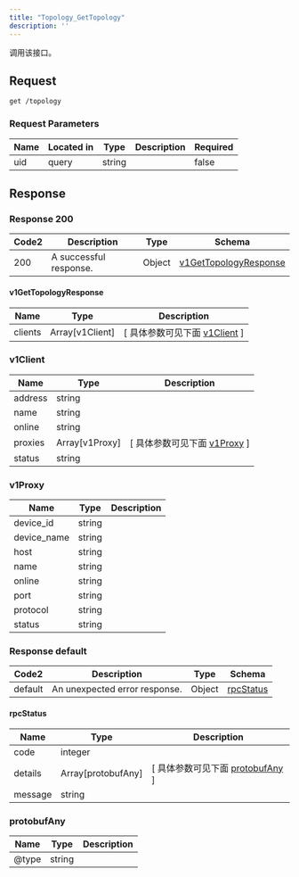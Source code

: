 ```yaml
---
title: "Topology_GetTopology"
description: ''
---
```

调用该接口。

## Request

```
get /topology
```

###  Request Parameters

| Name | Located in | Type | Description |  Required |
| ---- | ---------- | ----------- | ----------- |  ---- |
| uid | query | string |  |  false |

## Response

### Response  200 
| Code2 | Description | Type | Schema |
| ---- | ----------- | ------ | ------ |
| 200 | A successful response. | Object | [v1GetTopologyResponse](#v1GetTopologyResponse) |

#### v1GetTopologyResponse

| Name | Type | Description | 
| ---- | ---- | ----------- |         
| clients | Array[v1Client] |  [ 具体参数可见下面 [v1Client](#v1Client) ] |    

### v1Client
| Name | Type | Description | 
| ---- | ---- | ----------- |     
| address | string |  |      
| name | string |  |      
| online | string |  |          
| proxies | Array[v1Proxy] |  [ 具体参数可见下面 [v1Proxy](#v1Proxy) ] |       
| status | string |  |   

### v1Proxy
| Name | Type | Description | 
| ---- | ---- | ----------- |     
| device_id | string |  |      
| device_name | string |  |      
| host | string |  |      
| name | string |  |      
| online | string |  |      
| port | string |  |      
| protocol | string |  |      
| status | string |  |   



### Response  default 
| Code2 | Description | Type | Schema |
| ---- | ----------- | ------ | ------ |
| default | An unexpected error response. | Object | [rpcStatus](#rpcStatus) |

#### rpcStatus

| Name | Type | Description | 
| ---- | ---- | ----------- |     
| code | integer |  |          
| details | Array[protobufAny] |  [ 具体参数可见下面 [protobufAny](#protobufAny) ] |       
| message | string |  |   

### protobufAny
| Name | Type | Description | 
| ---- | ---- | ----------- |     
| @type | string |  |   



